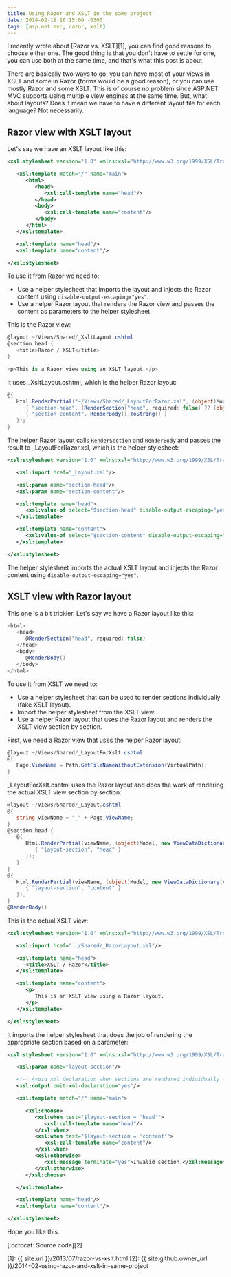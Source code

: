 ```yaml
---
title: Using Razor and XSLT in the same project
date: 2014-02-18 16:15:00 -0300
tags: [asp.net mvc, razor, xslt]
---
```


I recently wrote about [Razor vs. XSLT][1], you can find good reasons to choose either one. The good thing is that you don't have to settle for one, you can use both at the same time, and that's what this post is about.

There are basically two ways to go: you can have most of your views in XSLT and some in Razor (forms would be a good reason), or you can use mostly Razor and some XSLT. This is of course no problem since ASP.NET MVC supports using multiple view engines at the same time. But, what about layouts? Does it mean we have to have a different layout file for each language? Not necessarily.

Razor view with XSLT layout
---------------------------
Let's say we have an XSLT layout like this:

```xml
<xsl:stylesheet version="1.0" xmlns:xsl="http://www.w3.org/1999/XSL/Transform">

   <xsl:template match="/" name="main">
      <html>
         <head>
            <xsl:call-template name="head"/>
         </head>
         <body>
            <xsl:call-template name="content"/>
         </body>
      </html>
   </xsl:template>

   <xsl:template name="head"/>
   <xsl:template name="content"/>

</xsl:stylesheet>
```

To use it from Razor we need to:

- Use a helper stylesheet that imports the layout and injects the Razor content using `disable-output-escaping="yes"`.
- Use a helper Razor layout that renders the Razor view and passes the content as parameters to the helper stylesheet.

This is the Razor view:

```csharp
@layout ~/Views/Shared/_XsltLayout.cshtml
@section head {
   <title>Razor / XSLT</title>
}

<p>This is a Razor view using an XSLT layout.</p>
```

It uses _XsltLayout.cshtml, which is the helper Razor layout:

```csharp
@{ 
   Html.RenderPartial("~/Views/Shared/_LayoutForRazor.xsl", (object)Model, new ViewDataDictionary(ViewData) { 
      { "section-head", (RenderSection("head", required: false) ?? (object)"").ToString() },
      { "section-content", RenderBody().ToString() }
   });
}
```

The helper Razor layout calls `RenderSection` and `RenderBody` and passes the result to _LayoutForRazor.xsl, which is the helper stylesheet:

```xml
<xsl:stylesheet version="1.0" xmlns:xsl="http://www.w3.org/1999/XSL/Transform">

   <xsl:import href="_Layout.xsl"/>

   <xsl:param name="section-head"/>
   <xsl:param name="section-content"/>

   <xsl:template name="head">
      <xsl:value-of select="$section-head" disable-output-escaping="yes"/>
   </xsl:template>

   <xsl:template name="content">
      <xsl:value-of select="$section-content" disable-output-escaping="yes"/>
   </xsl:template>

</xsl:stylesheet>
```

The helper stylesheet imports the actual XSLT layout and injects the Razor content using `disable-output-escaping="yes"`.

XSLT view with Razor layout
---------------------------
This one is a bit trickier. Let's say we have a Razor layout like this:

```csharp
<html>
   <head>
      @RenderSection("head", required: false)
   </head>
   <body>
      @RenderBody()
   </body>
</html>
```

To use it from XSLT we need to:

- Use a helper stylesheet that can be used to render sections individually (fake XSLT layout).
- Import the helper stylesheet from the XSLT view.
- Use a helper Razor layout that uses the Razor layout and renders the XSLT view section by section.

First, we need a Razor view that uses the helper Razor layout:

```csharp
@layout ~/Views/Shared/_LayoutForXslt.cshtml
@{ 
   Page.ViewName = Path.GetFileNameWithoutExtension(VirtualPath);
}
```

_LayoutForXslt.cshtml uses the Razor layout and does the work of rendering the actual XSLT view section by section:

```csharp
@layout ~/Views/Shared/_Layout.cshtml
@{ 
   string viewName = "_" + Page.ViewName;
}
@section head {
   @{
      Html.RenderPartial(viewName, (object)Model, new ViewDataDictionary(ViewData) { 
         { "layout-section", "head" }
      });
   }
}
@{ 
   Html.RenderPartial(viewName, (object)Model, new ViewDataDictionary(ViewData) { 
      { "layout-section", "content" }
   });
}
@RenderBody()
```

This is the actual XSLT view:

```xml
<xsl:stylesheet version="1.0" xmlns:xsl="http://www.w3.org/1999/XSL/Transform">

   <xsl:import href="../Shared/_RazorLayout.xsl"/>

   <xsl:template name="head">
      <title>XSLT / Razor</title>
   </xsl:template>

   <xsl:template name="content">
      <p>
         This is an XSLT view using a Razor layout.
      </p>
   </xsl:template>

</xsl:stylesheet>
```

It imports the helper stylesheet that does the job of rendering the appropriate section based on a parameter:

```xml
<xsl:stylesheet version="1.0" xmlns:xsl="http://www.w3.org/1999/XSL/Transform">

   <xsl:param name="layout-section"/>

   <!-- Avoid xml declaration when sections are rendered individually -->
   <xsl:output omit-xml-declaration="yes"/>

   <xsl:template match="/" name="main">

      <xsl:choose>
         <xsl:when test="$layout-section = 'head'">
            <xsl:call-template name="head"/>
         </xsl:when>
         <xsl:when test="$layout-section = 'content'">
            <xsl:call-template name="content"/>
         </xsl:when>
         <xsl:otherwise>
            <xsl:message terminate="yes">Invalid section.</xsl:message>
         </xsl:otherwise>
      </xsl:choose>

   </xsl:template>

   <xsl:template name="head"/>
   <xsl:template name="content"/>

</xsl:stylesheet>
```

Hope you like this. 

[:octocat: Source code][2]

[1]: {{ site.url }}/2013/07/razor-vs-xslt.html
[2]: {{ site.github.owner_url }}/2014-02-using-razor-and-xslt-in-same-project
